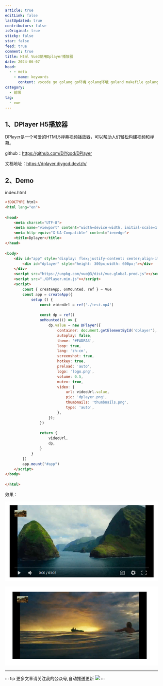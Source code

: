 ```yaml
---
article: true
editLink: false
lastUpdated: true
contributors: false
isOriginal: true
sticky: false
star: false
feed: true
comment: true
title: Html Vue3使用Dplayer播放器
date: 2024-06-07
head:
  - - meta
    - name: keywords
      content: vscode go golang go环境 golang环境 goland makefile golang开发 vue3 html dplayer axios
category:
  - 前端
tag:
  - vue
---
```


## 1、DPlayer H5播放器

DPlayer是一个可爱的HTML5弹幕视频播放器，可以帮助人们轻松构建视频和弹幕。

github：https://github.com/DIYgod/DPlayer

文档地址：https://dplayer.diygod.dev/zh/



## 2、Demo

index.html

```html
<!DOCTYPE html>
<html lang="en">

<head>
    <meta charset="UTF-8">
    <meta name="viewport" content="width=device-width, initial-scale=1.0">
    <meta http-equiv="X-UA-Compatible" content="ie=edge">
    <title>Dplayer</title>
</head>

<body>
    <div id="app" style="display: flex;justify-content: center;align-items: center;height: 100vh;">
        <div id="dplayer" style="height: 300px;width: 600px;"></div>
    </div>
    <script src="https://unpkg.com/vue@3/dist/vue.global.prod.js"></script>
    <script src="./DPlayer.min.js"></script>
    <script>
        const { createApp, onMounted, ref } = Vue
        const app = createApp({
            setup () {
                const videoUrl = ref('./test.mp4')

                const dp = ref()
                onMounted(() => {
                    dp.value = new DPlayer({
                        container: document.getElementById('dplayer'),
                        autoplay: false,
                        theme: '#FADFA3',
                        loop: true,
                        lang: 'zh-cn',
                        screenshot: true,
                        hotkey: true,
                        preload: 'auto',
                        logo: 'logo.png',
                        volume: 0.5,
                        mutex: true,
                        video: {
                            url: videoUrl.value,
                            pic: 'dplayer.png',
                            thumbnails: 'thumbnails.png',
                            type: 'auto',
                        },
                    });
                })

                return {
                    videoUrl,
                    dp,
                }
            }
        })
        app.mount("#app")
    </script>
</body>

</html>
```

效果：

![image-20240607040651759](./.html-vue3-dplayer.assets/image-20240607040651759.png)

![image-20240607040711062](./.html-vue3-dplayer.assets/image-20240607040711062.png)

---

::: tip 更多文章请关注我的公众号,自动推送更新
![](/wx.png)
:::